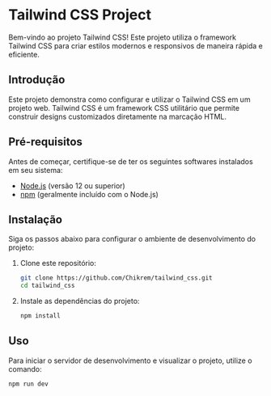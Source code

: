 # Tailwind CSS Project

Bem-vindo ao projeto Tailwind CSS! Este projeto utiliza o framework Tailwind CSS para criar estilos modernos e responsivos de maneira rápida e eficiente.

## Introdução

Este projeto demonstra como configurar e utilizar o Tailwind CSS em um projeto web. Tailwind CSS é um framework CSS utilitário que permite construir designs customizados diretamente na marcação HTML.

## Pré-requisitos

Antes de começar, certifique-se de ter os seguintes softwares instalados em seu sistema:

- [Node.js](https://nodejs.org/) (versão 12 ou superior)
- [npm](https://www.npmjs.com/) (geralmente incluído com o Node.js)

## Instalação

Siga os passos abaixo para configurar o ambiente de desenvolvimento do projeto:

1. Clone este repositório:

    ```bash
    git clone https://github.com/Chikrem/tailwind_css.git
    cd tailwind_css
    ```

2. Instale as dependências do projeto:

    ```bash
    npm install
    ```

## Uso

Para iniciar o servidor de desenvolvimento e visualizar o projeto, utilize o comando:

```bash
npm run dev
